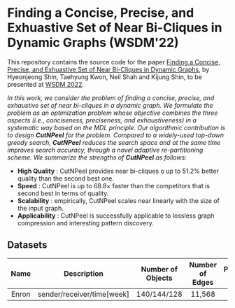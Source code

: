 # Finding a Concise, Precise, and Exhuastive Set of Near Bi-Cliques in Dynamic Graphs (WSDM'22)

This repository contains the source code for the paper [Finding a Concise, Precise, and Exhuastive Set of Near Bi-Cliques in Dynamic Graphs](https://github.com/hyeonjeong1/cutnpeel), by Hyeonjeong Shin, Taehyung Kwon, Neil Shah and Kijung Shin, to be presented at [WSDM 2022](https://www.wsdm-conference.org/2022/).

*In this work, we consider the problem of finding a concise, precise, and exhaustive set of near bi-cliques in a dynamic graph.
We formulate the problem as an optimization problem whose objective combines the three aspects (i.e., conciseness, preciseness, and exhaustiveness) in a systematic way based on the MDL principle.
Our algorithmic contribution is to design **CutNPeel** for the problem.
Compared to a widely-used top-down greedy search, **CutNPeel** reduces the search space and at the same time improves search accuracy, through a novel adaptive re-partitioning scheme.
We summarize the strengths of **CutNPeel** as follows:*
  * **High Quality** : CutNPeel provides near bi-cliques o up to 51.2% better quality than the second best one.
  * **Speed** : CutNPeel is up to 68.8× faster than the competitors that is second best in terms of quality.
  * **Scalability** : empirically, CutNPeel scales near linearly with the size of the input graph.
  * **Applicability** : CutNPeel is successfully applicable to lossless graph compression and interesting pattern discovery.

## Datasets
|Name|Description|Number of Objects|Number of Edges|Processed Dataset|Original Source|
|:---:|:---:|:---:|:---:|:---:|:---:|
|Enron|sender/receiver/time[week]|140/144/128|11,568|abc|
